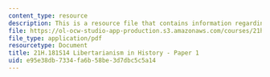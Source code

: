 ```yaml
---
content_type: resource
description: This is a resource file that contains information regarding paper 1.
file: https://ol-ocw-studio-app-production.s3.amazonaws.com/courses/21h-181-libertarianism-in-history-spring-2014/e95e38db7334fa6b58be3d7dbc5c5a14_MIT21H_181S14_Paper1.pdf
file_type: application/pdf
resourcetype: Document
title: 21H.181S14 Libertarianism in History - Paper 1
uid: e95e38db-7334-fa6b-58be-3d7dbc5c5a14
---
```

